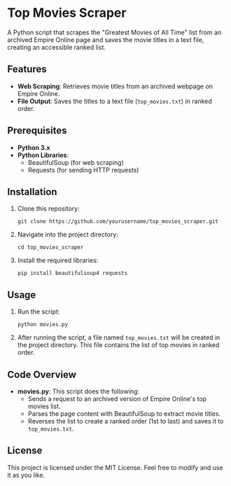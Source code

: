 
# Top Movies Scraper

A Python script that scrapes the "Greatest Movies of All Time" list from an archived Empire Online page and saves the movie titles in a text file, creating an accessible ranked list.

## Features
- **Web Scraping**: Retrieves movie titles from an archived webpage on Empire Online.
- **File Output**: Saves the titles to a text file (`top_movies.txt`) in ranked order.

## Prerequisites

- **Python 3.x**
- **Python Libraries**:
  - BeautifulSoup (for web scraping)
  - Requests (for sending HTTP requests)

## Installation

1. Clone this repository:
   ```
   git clone https://github.com/yourusername/top_movies_scraper.git
   ```
2. Navigate into the project directory:
   ```
   cd top_movies_scraper
   ```
3. Install the required libraries:
   ```
   pip install beautifulsoup4 requests
   ```

## Usage

1. Run the script:
   ```
   python movies.py
   ```
2. After running the script, a file named `top_movies.txt` will be created in the project directory. This file contains the list of top movies in ranked order.

## Code Overview

- **movies.py**: This script does the following:
  - Sends a request to an archived version of Empire Online's top movies list.
  - Parses the page content with BeautifulSoup to extract movie titles.
  - Reverses the list to create a ranked order (1st to last) and saves it to `top_movies.txt`.

## License

This project is licensed under the MIT License. Feel free to modify and use it as you like.
